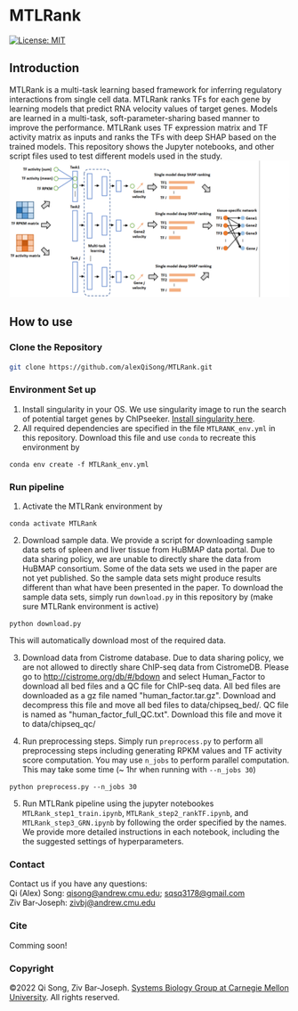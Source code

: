 # MTLRank
[![License: MIT](https://img.shields.io/badge/License-MIT-yellow.svg)](https://opensource.org/licenses/MIT)

## Introduction
MTLRank is a multi-task learning based framework for inferring regulatory interactions from single cell data. MTLRank ranks TFs for each gene by learning models that predict RNA velocity values of target genes. Models are learned in a multi-task, soft-parameter-sharing based manner to improve the performance. MTLRank uses TF expression matrix and TF activity matrix as inputs and ranks the TFs with deep SHAP based on the trained models. This repository shows the Jupyter notebooks, and other script files used to test different models used in the study.
![workflow](/img/model_github_page.png)

## How to use
### Clone the Repository
```bash
git clone https://github.com/alexQiSong/MTLRank.git
```
### Environment Set up
1. Install singularity in your OS. We use singularity image to run the search of potential target genes by ChIPseeker. [Install singularity here](https://docs.sylabs.io/guides/3.0/user-guide/installation.html).
2. All required dependencies are specified in the file `MTLRANK_env.yml` in this repository. Download this file and use `conda` to recreate this environment by
```shell
conda env create -f MTLRank_env.yml
```
### Run pipeline
1. Activate the MTLRank environment by
```shell
conda activate MTLRank
```

2. Download sample data. We provide a script for downloading sample data sets of spleen and liver tissue from HuBMAP data portal. Due to data sharing policy, we are unable to directly share the data from HuBMAP consortium. Some of the data sets we used in the paper are not yet published. So the sample data sets might produce results different than what have been presented in the paper. To download the sample data sets, simply run `download.py` in this repository by (make sure MTLRank environment is active)
```shell
python download.py
```
This will automatically download most of the required data.

3. Download data from Cistrome database. Due to data sharing policy, we are not allowed to directly share ChIP-seq data from CistromeDB. Please go to http://cistrome.org/db/#/bdown and select Human_Factor to download all bed files and a QC file for ChIP-seq data. All bed files are downloaded as a gz file named "human_factor.tar.gz". Download and decompress this file and move all bed files to data/chipseq_bed/. QC file is named as "human_factor_full_QC.txt". Download this file and move it to data/chipseq_qc/

4. Run preprocessing steps. Simply run `preprocess.py` to perform all preprocessing steps including generating RPKM values and TF activity score computation. You may use `n_jobs` to perform parallel computation. This may take some time (~ 1hr when running with `--n_jobs 30`)
```shell
python preprocess.py --n_jobs 30
```

5. Run MTLRank pipeline using the jupyter notebookes `MTLRank_step1_train.ipynb`, `MTLRank_step2_rankTF.ipynb`, and `MTLRank_step3_GRN.ipynb` by following the order specified by the names. We provide more detailed instructions in each notebook, including the the suggested settings of hyperparameters.

### Contact
Contact us if you have any questions:  
Qi (Alex) Song: qisong@andrew.cmu.edu; sqsq3178@gmail.com  
Ziv Bar-Joseph: zivbj@andrew.cmu.edu  

### Cite
Comming soon!

### Copyright
©2022 Qi Song, Ziv Bar-Joseph. [Systems Biology Group at Carnegie Mellon University](http://www.sb.cs.cmu.edu/). All rights reserved.
